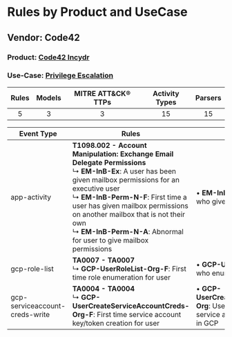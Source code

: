 Rules by Product and UseCase
============================
Vendor: Code42
--------------
### Product: [Code42 Incydr](../ds_code42_code42_incydr.md)
### Use-Case: [Privilege Escalation](../../../../UseCases/uc_privilege_escalation.md)

| Rules | Models | MITRE ATT&CK® TTPs | Activity Types | Parsers |
|:-----:|:------:|:------------------:|:--------------:|:-------:|
|   5   |   3    |         3          |       15       |   15    |

| Event Type    | Rules    | Models    |
| ---- | ---- | ---- |
| app-activity    | <b>T1098.002 - Account Manipulation: Exchange Email Delegate Permissions</b><br> ↳ <b>EM-InB-Ex</b>: A user has been given mailbox permissions for an executive user<br> ↳ <b>EM-InB-Perm-N-F</b>: First time a user has given mailbox permissions on another mailbox that is not their own<br> ↳ <b>EM-InB-Perm-N-A</b>: Abnormal for user to give mailbox permissions |  • <b>EM-InB-Perm-N</b>: Models users who give mailbox permissions    |
| gcp-role-list    | <b>TA0007 - TA0007</b><br> ↳ <b>GCP-UserRoleList-Org-F</b>: First time role enumeration for user    |  • <b>GCP-UserRoleList-Org</b>: Users who enumerated IAM roles in GCP    |
| gcp-serviceaccount-creds-write | <b>TA0004 - TA0004</b><br> ↳ <b>GCP-UserCreateServiceAccountCreds-Org-F</b>: First time service account key/token creation for user    |  • <b>GCP-UserCreateServiceAccountCreds-Org</b>: Users who created/uploaded service acccount keys and tokens in GCP |